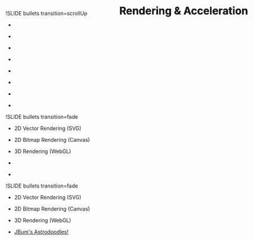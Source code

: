 !SLIDE bullets transition=scrollUp
<h1 style="position: absolute; top: 10px; text-align: center; width: 100%">
  Rendering & Acceleration
</h1>

* &nbsp;
* &nbsp;
* &nbsp;
* &nbsp;
* &nbsp;
* &nbsp;
* &nbsp;

* &nbsp;


!SLIDE bullets transition=fade
<h1 style="position: absolute; top: 10px; text-align: center; width: 100%">
  Rendering & Acceleration
</h1>

* 2D Vector Rendering (SVG)
* 2D Bitmap Rendering (Canvas)
* 3D Rendering (WebGL)

* &nbsp;
* &nbsp;



!SLIDE bullets transition=fade
<h1 style="position: absolute; top: 10px; text-align: center; width: 100%">
  Rendering & Acceleration
</h1>

* 2D Vector Rendering (SVG)
* 2D Bitmap Rendering (Canvas)
* 3D Rendering (WebGL)

* [JBum's Astrodoodles!](http://guttman.digisynd.com:5000/astrodoodle/index.html)